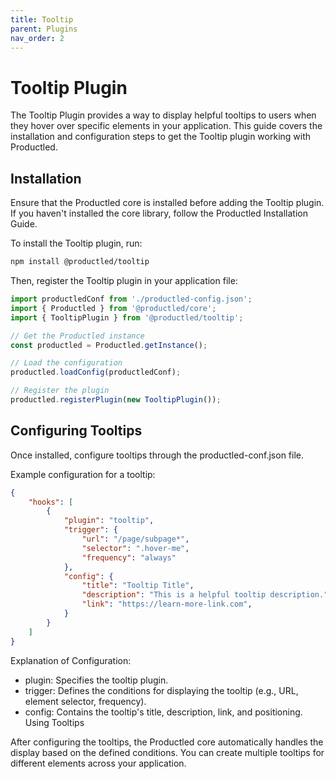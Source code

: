 ```yaml
---
title: Tooltip
parent: Plugins
nav_order: 2
---
```


# Tooltip Plugin

The Tooltip Plugin provides a way to display helpful tooltips to users when they hover over specific elements in your application. This guide covers the installation and configuration steps to get the Tooltip plugin working with Productled.

## Installation
Ensure that the Productled core is installed before adding the Tooltip plugin. If you haven't installed the core library, follow the Productled Installation Guide.

To install the Tooltip plugin, run:

``` bash
npm install @productled/tooltip
```

Then, register the Tooltip plugin in your application file:

```typescript
import productledConf from './productled-config.json';
import { Productled } from '@productled/core';
import { TooltipPlugin } from '@productled/tooltip';

// Get the Productled instance
const productled = Productled.getInstance();

// Load the configuration
productled.loadConfig(productledConf);

// Register the plugin
productled.registerPlugin(new TooltipPlugin());
```

## Configuring Tooltips

Once installed, configure tooltips through the productled-conf.json file.

Example configuration for a tooltip:

```json
{
    "hooks": [
        {
            "plugin": "tooltip",
            "trigger": {
                "url": "/page/subpage*",
                "selector": ".hover-me",
                "frequency": "always"
            },
            "config": {
                "title": "Tooltip Title",
                "description": "This is a helpful tooltip description.",
                "link": "https://learn-more-link.com",
            }
        }
    ]
}
```

Explanation of Configuration:

- plugin: Specifies the tooltip plugin.
- trigger: Defines the conditions for displaying the tooltip (e.g., URL, element selector, frequency).
- config: Contains the tooltip's title, description, link, and positioning.
Using Tooltips

After configuring the tooltips, the Productled core automatically handles the display based on the defined conditions. You can create multiple tooltips for different elements across your application.

